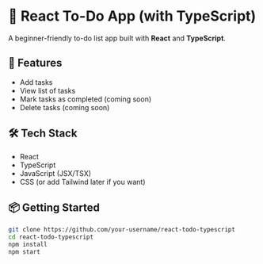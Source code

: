 # 📝 React To-Do App (with TypeScript)

A beginner-friendly to-do list app built with **React** and **TypeScript**.

## 🚀 Features

- Add tasks
- View list of tasks
- Mark tasks as completed (coming soon)
- Delete tasks (coming soon)

## 🛠️ Tech Stack

- React
- TypeScript
- JavaScript (JSX/TSX)
- CSS (or add Tailwind later if you want)

## 📦 Getting Started

```bash
git clone https://github.com/your-username/react-todo-typescript
cd react-todo-typescript
npm install
npm start
